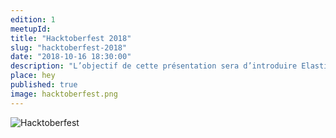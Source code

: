 ```yaml
---
edition: 1
meetupId:
title: "Hacktoberfest 2018"
slug: "hacktoberfest-2018"
date: "2018-10-16 18:30:00"
description: "L’objectif de cette présentation sera d’introduire Elasticsearch et ses cas d’utilisation. Nous mettrons l’accent sur les possibilités que cet outil offre dans le cadre d’une recherche full-text, qui passe par le traitement du langage naturel."
place: hey
published: true
image: hacktoberfest.png
---
```


![Hacktoberfest](/ccc/hacktoberfest.png)
